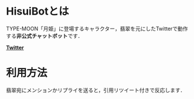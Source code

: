 # HisuiBotとは
TYPE-MOON「月姫」に登場するキャラクター，翡翠を元にしたTwitterで動作する**非公式チャットボット**です． 

[**Twitter**](https://twitter.com/maidHisui?lang=ja)
# 利用方法
翡翠宛にメンションかリプライを送ると，引用リツイート付きで反応します．
